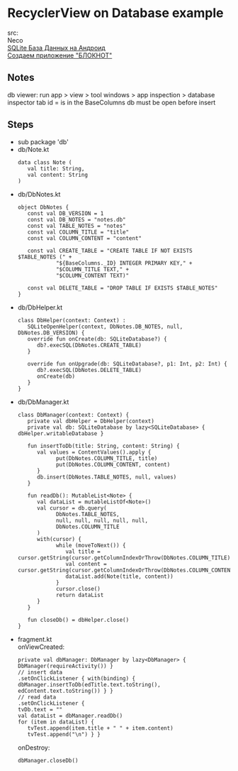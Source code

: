 # RecyclerView on Database example
src:  
Neco  
[SQLite База Данных на Андроид](https://www.youtube.com/watch?v=udnaDIWjamg)  
[Создаем приложение "БЛОКНОТ"](https://www.youtube.com/watch?v=tQot9NMbtiw)
## Notes
   db viewer: run app > view > tool windows > app inspection > database inspector tab
   id = is in the BaseColumns
   db must be open before insert
## Steps
- sub package 'db'
- db/Note.kt
   ```
   data class Note (
      val title: String,
      val content: String
   )
- db/DbNotes.kt
   ```
   object DbNotes {
      const val DB_VERSION = 1
      const val DB_NOTES = "notes.db"
      const val TABLE_NOTES = "notes"
      const val COLUMN_TITLE = "title"
      const val COLUMN_CONTENT = "content"

      const val CREATE_TABLE = "CREATE TABLE IF NOT EXISTS $TABLE_NOTES (" +
               "${BaseColumns._ID} INTEGER PRIMARY KEY," +
               "$COLUMN_TITLE TEXT," +
               "$COLUMN_CONTENT TEXT)"

      const val DELETE_TABLE = "DROP TABLE IF EXISTS $TABLE_NOTES"
   }
- db/DbHelper.kt
   ```
   class DbHelper(context: Context) :
      SQLiteOpenHelper(context, DbNotes.DB_NOTES, null, DbNotes.DB_VERSION) {
      override fun onCreate(db: SQLiteDatabase?) {
         db?.execSQL(DbNotes.CREATE_TABLE)
      }

      override fun onUpgrade(db: SQLiteDatabase?, p1: Int, p2: Int) {
         db?.execSQL(DbNotes.DELETE_TABLE)
         onCreate(db)
      }
   }
- db/DbManager.kt
   ```
   class DbManager(context: Context) {
      private val dbHelper = DbHelper(context)
      private val db: SQLiteDatabase by lazy<SQLiteDatabase> { dbHelper.writableDatabase }

      fun insertToDb(title: String, content: String) {
         val values = ContentValues().apply {
               put(DbNotes.COLUMN_TITLE, title)
               put(DbNotes.COLUMN_CONTENT, content)
         }
         db.insert(DbNotes.TABLE_NOTES, null, values)
      }

      fun readDb(): MutableList<Note> {
         val dataList = mutableListOf<Note>()
         val cursor = db.query(
               DbNotes.TABLE_NOTES,
               null, null, null, null, null,
               DbNotes.COLUMN_TITLE
         )
         with(cursor) {
               while (moveToNext()) {
                  val title = cursor.getString(cursor.getColumnIndexOrThrow(DbNotes.COLUMN_TITLE))
                  val content = cursor.getString(cursor.getColumnIndexOrThrow(DbNotes.COLUMN_CONTENT))
                  dataList.add(Note(title, content))
               }
               cursor.close()
               return dataList
         }
      }

      fun closeDb() = dbHelper.close()
   }
- fragment.kt  
   onViewCreated:
   ```
   private val dbManager: DbManager by lazy<DbManager> { DbManager(requireActivity()) }
   // insert data
   .setOnClickListener { with(binding) { dbManager.insertToDb(edTitle.text.toString(), edContent.text.toString()) } }
   // read data
   .setOnClickListener {    
   tvDb.text = ""
   val dataList = dbManager.readDb()
   for (item in dataList) {
      tvTest.append(item.title + " " + item.content)
      tvTest.append("\n") } }
   ```
   onDestroy:
   ```
   dbManager.closeDb()